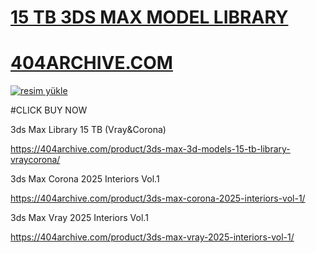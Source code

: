 # <a href="https://404archive.com/product/3ds-max-3d-models-15-tb-library-vraycorona/)">15 TB 3DS MAX MODEL LIBRARY </a>
# <a href="https://404archive.com/)">404ARCHIVE.COM</a>

<a href="https://404archive.com/"><img src="https://404archive.com/wp-content/uploads/2023/10/a-luxurious-living-room-design-with-a-prominent-an-OmYvuv7xS3SyPwXjOc6Mrw-EfowOdmiQDWlp-cf1q5XZw-enhanced.png)" alt="resim yükle" border="0" /></a>

#CLICK BUY NOW



3ds Max Library 15 TB (Vray&Corona)

https://404archive.com/product/3ds-max-3d-models-15-tb-library-vraycorona/

3ds Max Corona 2025 Interiors Vol.1

https://404archive.com/product/3ds-max-corona-2025-interiors-vol-1/

3ds Max Vray 2025 Interiors Vol.1

https://404archive.com/product/3ds-max-vray-2025-interiors-vol-1/
